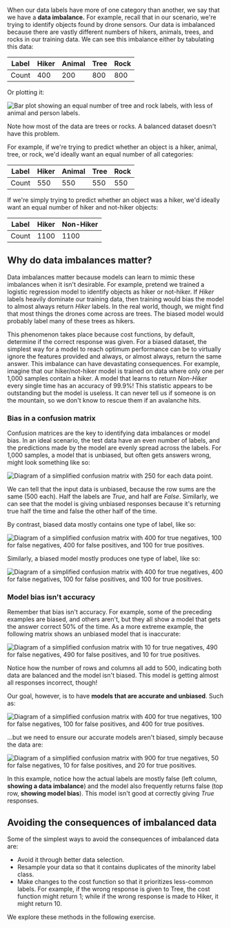 When our data labels have more of one category than another, we say that we have a **data imbalance.** For example, recall that in our scenario, we're trying to identify objects found by drone sensors. Our data is imbalanced because there are vastly different numbers of hikers, animals, trees, and rocks in our training data. We can see this imbalance either by tabulating this data:

| Label      | Hiker      |  Animal    |  Tree      |  Rock      |
|------------|------------|------------|------------|------------|
| Count      | 400        | 200        |  800       |  800       |

Or plotting it:

![Bar plot showing an equal number of tree and rock labels, with less of animal and person labels.](../media/8-g-d.jpg)

Note how most of the data are trees or rocks. A balanced dataset doesn't have this problem.

For example, if we're trying to predict whether an object is a hiker, animal, tree, or rock, we'd ideally want an equal number of all categories:

| Label      | Hiker      |  Animal    |  Tree      |  Rock      |
|------------|------------|------------|------------|------------|
| Count      | 550        | 550        |  550       |  550       |

If we're simply trying to predict whether an object was a hiker, we'd ideally want an equal number of hiker and not-hiker objects:

| Label      | Hiker       | Non-Hiker  |
|------------|-------------|------------|
| Count      | 1100        | 1100       |

## Why do data imbalances matter?

Data imbalances matter because models can learn to mimic these imbalances when it isn't desirable. For example, pretend we trained a logistic regression model to identify objects as hiker or not-hiker. If *Hiker* labels heavily dominate our training data, then training would bias the model to almost always return *Hiker* labels. In the real world, though, we might find that most things the drones come across are trees. The biased model would probably label many of these trees as hikers.

This phenomenon takes place because cost functions, by default, determine if the correct response was given. For a biased dataset, the simplest way for a model to reach optimum performance can be to virtually ignore the features provided and always, or almost always, return the same answer. This imbalance can have devastating consequences. For example, imagine that our hiker/not-hiker model is trained on data where only one per 1,000 samples contain a hiker. A model that learns to return *Non-Hiker* every single time has an accuracy of 99.9%! This statistic appears to be outstanding but the model is useless. It can never tell us if someone is on the mountain, so we don't know to rescue them if an avalanche hits.

### Bias in a confusion matrix

Confusion matrices are the key to identifying data imbalances or model bias. In an ideal scenario, the test data have an even number of labels, and the predictions made by the model are evenly spread across the labels. For 1,000 samples, a model that is unbiased, but often gets answers wrong, might look something like so:

![Diagram of a simplified confusion matrix with 250 for each data point.](../media/8-4-a.jpg)

We can tell that the input data is unbiased, because the row sums are the same (500 each). Half the labels are *True*, and half are *False*. Similarly, we can see that the model is giving unbiased responses because it's returning true half the time and false the other half of the time.  

By contrast, biased data mostly contains one type of label, like so:

![Diagram of a simplified confusion matrix with 400 for true negatives, 100 for false negatives, 400 for false positives, and 100 for true positives.](../media/8-4-b.jpg)

Similarly, a biased model mostly produces one type of label, like so:

![Diagram of a simplified confusion matrix with 400 for true negatives, 400 for false negatives, 100 for false positives, and 100 for true positives.](../media/8-4-c.jpg)

### Model bias isn't accuracy

Remember that bias isn't accuracy. For example, some of the preceding examples are biased, and others aren't, but they all show a model that gets the answer correct 50% of the time. As a more extreme example, the following matrix shows an unbiased model that is inaccurate:

![Diagram of a simplified confusion matrix with 10 for true negatives, 490 for false negatives, 490 for false positives, and 10 for true positives.](../media/8-4-d.jpg)

Notice how the number of rows and columns all add to 500, indicating both data are balanced and the model isn't biased. This model is getting almost all responses incorrect, though!

Our goal, however, is to have **models that are accurate and unbiased**. Such as:

![Diagram of a simplified confusion matrix with 400 for true negatives, 100 for false negatives, 100 for false positives, and 400 for true positives.](../media/8-4-e.jpg)

…but we need to ensure our accurate models aren't biased, simply because the data are:

![Diagram of a simplified confusion matrix with 900 for true negatives, 50 for false negatives, 10 for false positives, and 20 for true positives.](../media/8-4-f.jpg)

In this example, notice how the actual labels are mostly false (left column, **showing a data imbalance**) and the model also frequently returns false (top row, **showing model bias**). This model isn't good at correctly giving *True* responses.

## Avoiding the consequences of imbalanced data

Some of the simplest ways to avoid the consequences of imbalanced data are:

* Avoid it through better data selection.
* Resample your data so that it contains duplicates of the minority label class.
* Make changes to the cost function so that it prioritizes less-common labels. For example, if the wrong response is given to Tree, the cost function might return 1; while if the wrong response is made to Hiker, it might return 10.

We explore these methods in the following exercise.
